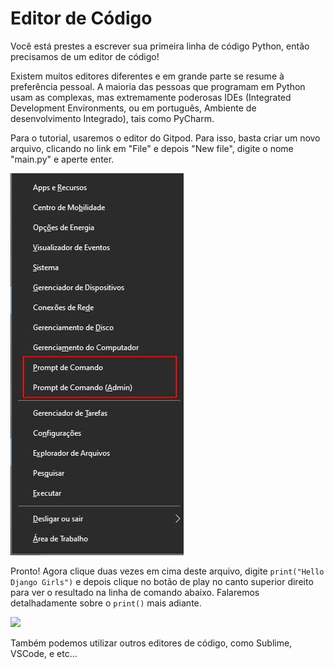 # Editor de Código

Você está prestes a escrever sua primeira linha de código Python, então precisamos de um editor de código!

Existem muitos editores diferentes e em grande parte se resume à preferência pessoal. A maioria das pessoas que programam em Python usam as complexas, mas extremamente poderosas IDEs \(Integrated Development Environments, ou em português, Ambiente de desenvolvimento Integrado\), tais como PyCharm.

Para o tutorial, usaremos o editor do Gitpod. Para isso, basta criar um novo arquivo, clicando no link em "File" e depois "New file", digite o nome "main.py" e aperte enter.

![](../.gitbook/assets/image%20%288%29.png)

Pronto! Agora clique duas vezes em cima deste arquivo, digite `print("Hello Django Girls")` e depois clique no botão de play no canto superior direito para ver o resultado na linha de comando abaixo. Falaremos detalhadamente sobre o `print()` mais adiante.

![](../.gitbook/assets/image%20%2833%29.png)

Também podemos utilizar outros editores de código, como Sublime, VSCode, e etc...

